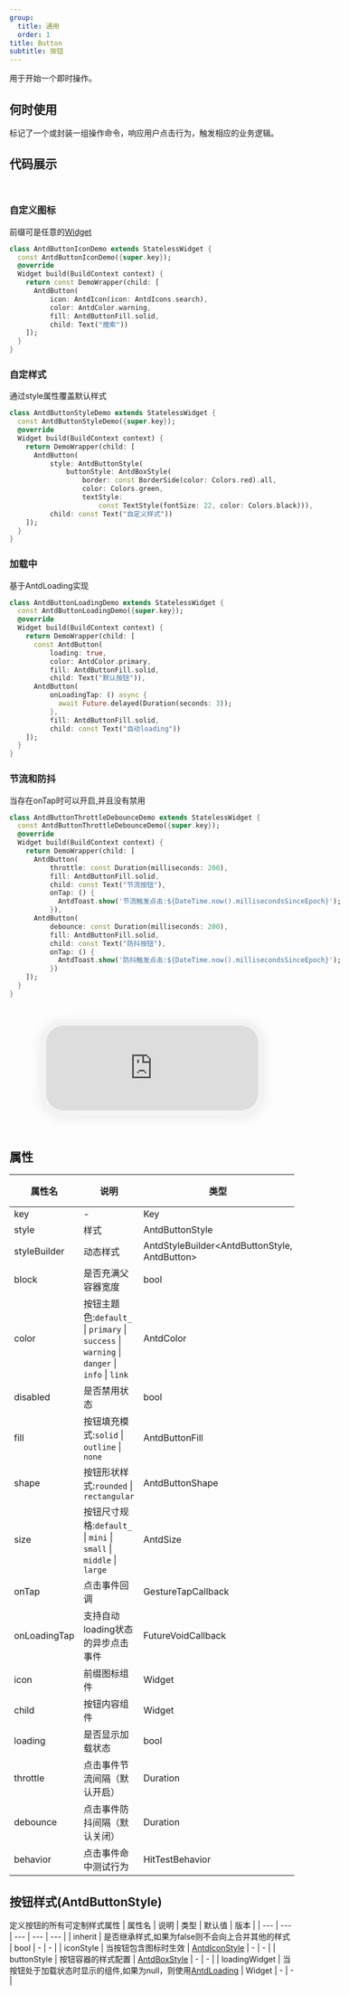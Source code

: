 ```yaml
---
group:
  title: 通用
  order: 1
title: Button
subtitle: 按钮
---
```

用于开始一个即时操作。
## 何时使用
标记了一个或封装一组操作命令，响应用户点击行为，触发相应的业务逻辑。

## 代码展示

<div class='preview-container'>
<div>

### 自定义图标

前缀可是任意的[Widget](/widget)

```dart
class AntdButtonIconDemo extends StatelessWidget {
  const AntdButtonIconDemo({super.key});
  @override
  Widget build(BuildContext context) {
    return const DemoWrapper(child: [
      AntdButton(
          icon: AntdIcon(icon: AntdIcons.search),
          color: AntdColor.warning,
          fill: AntdButtonFill.solid,
          child: Text("搜索"))
    ]);
  }
}

```

### 自定样式

通过style属性覆盖默认样式

```dart
class AntdButtonStyleDemo extends StatelessWidget {
  const AntdButtonStyleDemo({super.key});
  @override
  Widget build(BuildContext context) {
    return DemoWrapper(child: [
      AntdButton(
          style: AntdButtonStyle(
              buttonStyle: AntdBoxStyle(
                  border: const BorderSide(color: Colors.red).all,
                  color: Colors.green,
                  textStyle:
                      const TextStyle(fontSize: 22, color: Colors.black))),
          child: const Text("自定义样式"))
    ]);
  }
}

```

### 加载中

基于AntdLoading实现

```dart
class AntdButtonLoadingDemo extends StatelessWidget {
  const AntdButtonLoadingDemo({super.key});
  @override
  Widget build(BuildContext context) {
    return DemoWrapper(child: [
      const AntdButton(
          loading: true,
          color: AntdColor.primary,
          fill: AntdButtonFill.solid,
          child: Text("默认按钮")),
      AntdButton(
          onLoadingTap: () async {
            await Future.delayed(Duration(seconds: 3));
          },
          fill: AntdButtonFill.solid,
          child: const Text("自动loading"))
    ]);
  }
}

```

### 节流和防抖

当存在onTap时可以开启,并且没有禁用

```dart
class AntdButtonThrottleDebounceDemo extends StatelessWidget {
  const AntdButtonThrottleDebounceDemo({super.key});
  @override
  Widget build(BuildContext context) {
    return DemoWrapper(child: [
      AntdButton(
          throttle: const Duration(milliseconds: 200),
          fill: AntdButtonFill.solid,
          child: const Text("节流按钮"),
          onTap: () {
            AntdToast.show('节流触发点击:${DateTime.now().millisecondsSinceEpoch}');
          }),
      AntdButton(
          debounce: const Duration(milliseconds: 200),
          fill: AntdButtonFill.solid,
          child: const Text("防抖按钮"),
          onTap: () {
            AntdToast.show('防抖触发点击:${DateTime.now().millisecondsSinceEpoch}');
          })
    ]);
  }
}

```

</div>
<div class='phone-preview'>
<iframe src='http://localhost:49470/AntdButton'></iframe>
</div>
</div>

  <style>
.preview-container {
  display: flex;
  gap: 24px;
  margin: 32px 0;
  align-items: start;
}

.phone-preview {
  flex: 1;
  min-width: 375px;
  max-width: 375px;
  border: 10px solid #f3f3f3;
  border-radius: 40px;
  background: #fff;
  box-shadow: 0 4px 20px rgba(0, 0, 0, 0.08);
  overflow: hidden;
  height: 652px;
  width: 393px;
  position: sticky;
  top: 80px;
}

.phone-preview iframe {
  width: 100%;
  height: 100%;
  border: none;
}

.code-block {
  max-height: 100%;
  margin: 16px 0;
  overflow-y: scroll;
}

.dumi-default-source-code {
  margin: 0 !important;
}

.markdown .dumi-default-source-code >pre.prism-code {
  padding: 12px !important;
  font-size: 12px !important;
}

@media (max-width: 960px) {
  .preview-container {
    flex-direction: column;
  }
  
  .phone-preview {
    width: 100%;
    max-width: 375px;
    margin: 0 auto 24px;
    position: static;
  }
}

/* Dart 代码高亮主题 - 基于 VS Code 暗色主题优化 */
.prism-code {
  display: block;
  overflow-x: auto;
  padding: 1em;
  border-radius: 6px;
  font-family: 'Fira Code', 'Consolas', 'Monaco', monospace;
  font-size: 14px;
  line-height: 1.5;
  color: #d4d4d4;
  background: #1e1e1e;
}

/* 基础元素 */
.prism-code .hljs-keyword { color: #569cd6; font-weight: bold; }          /* 关键字 */
.prism-code .hljs-built_in { color: #4ec9b0; }                           /* 内置类型 */
.prism-code .hljs-type { color: #4ec9b0; }                               /* 类型声明 */
.prism-code .hljs-literal { color: #569cd6; }                            /* 字面量 */
.prism-code .hljs-number { color: #b5cea8; }                             /* 数字 */
.prism-code .hljs-string { color: #ce9178; }                             /* 字符串 */
.prism-code .hljs-comment { color: #6a9955; font-style: italic; }        /* 注释 */
.prism-code .hljs-meta { color: #9b9b9b; }                               /* 元信息 */

/* Dart 特有元素 */
.prism-code .hljs-constant { color: #4fc1ff; }                           /* const/final */
.prism-code .hljs-function { color: #dcdcaa; }                           /* 函数名 */
.prism-code .hljs-title.class_ { color: #4ec9b0; text-decoration: underline; } /* 类名 */
.prism-code .hljs-params { color: #9cdcfe; }                             /* 参数 */
.prism-code .hljs-variable { color: #9cdcfe; }                           /* 变量 */
.prism-code .hljs-annotation { color: #d4d4d4; background: #3a3a3a; }    /* 注解 */
.prism-code .hljs-punctuation { color: #d4d4d4; }                        /* 标点符号 */

/* 特殊增强 */
.prism-code .hljs-constructor { color: #c586c0; }                        /* 构造函数 */
.prism-code .hljs-named-parameter { color: #9cdcfe; font-style: italic; }/* 命名参数 */
.prism-code .hljs-generic { color: #4ec9b0; opacity: 0.8; }              /* 泛型符号 */
.prism-code .hljs-typedef { color: #4ec9b0; text-decoration: underline; }/* typedef */

/* 行号样式 (可选) */
.prism-code .hljs-ln-numbers {
  color: #858585;
  text-align: right;
  padding-right: 12px;
}
</style>

## 属性
| 属性名 | 说明 | 类型 | 默认值 | 版本 |
| --- | --- | --- | --- | --- |
| key | - | Key | - | - |
| style | 样式 | AntdButtonStyle | - | - |
| styleBuilder | 动态样式 | AntdStyleBuilder&lt;AntdButtonStyle, AntdButton&gt; | - | - |
| block | 是否充满父容器宽度 | bool | - | - |
| color | 按钮主题色:`default_` \| `primary` \| `success` \| `warning` \| `danger` \| `info` \| `link` | AntdColor | primary | - |
| disabled | 是否禁用状态 | bool | - | - |
| fill | 按钮填充模式:`solid` \| `outline` \| `none` | AntdButtonFill | solid | - |
| shape | 按钮形状样式:`rounded` \| `rectangular` | AntdButtonShape | - | - |
| size | 按钮尺寸规格:`default_` \| `mini` \| `small` \| `middle` \| `large` | AntdSize | default_ | - |
| onTap | 点击事件回调 | GestureTapCallback | - | - |
| onLoadingTap | 支持自动loading状态的异步点击事件 | FutureVoidCallback | - | - |
| icon | 前缀图标组件 | Widget | - | - |
| child | 按钮内容组件 | Widget | - | - |
| loading | 是否显示加载状态 | bool | - | - |
| throttle | 点击事件节流间隔（默认开启） | Duration | - | - |
| debounce | 点击事件防抖间隔（默认关闭） | Duration | - | - |
| behavior | 点击事件命中测试行为 | HitTestBehavior | - | - |


## 按钮样式(AntdButtonStyle) <a id='AntdButtonStyle'></a>
定义按钮的所有可定制样式属性
| 属性名 | 说明 | 类型 | 默认值 | 版本 |
| --- | --- | --- | --- | --- |
| inherit | 是否继承样式,如果为false则不会向上合并其他的样式 | bool | - | - |
| iconStyle | 当按钮包含图标时生效 | [AntdIconStyle](../components/antd-icon/#AntdIconStyle) | - | - |
| buttonStyle | 按钮容器的样式配置 | [AntdBoxStyle](../components/antd-box/#AntdBoxStyle) | - | - |
| loadingWidget | 当按钮处于加载状态时显示的组件,如果为null，则使用[AntdLoading](/antd-loading) | Widget | - | - |



